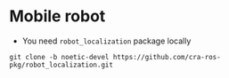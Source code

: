 # Mobile robot

- You need `robot_localization` package locally
```
git clone -b noetic-devel https://github.com/cra-ros-pkg/robot_localization.git
```